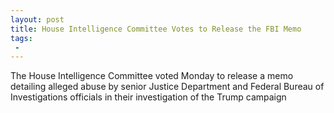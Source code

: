 ```yaml
---
layout: post
title: House Intelligence Committee Votes to Release the FBI Memo
tags:
 -
---
```

The House Intelligence Committee voted Monday to release a memo detailing alleged abuse by senior Justice Department and Federal Bureau of Investigations officials in their investigation of the Trump campaign
